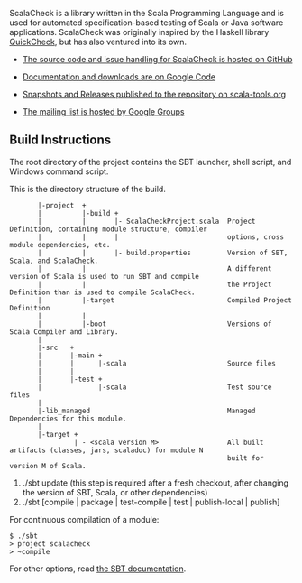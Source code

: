 ScalaCheck is a library written in the Scala Programming Language and is used for automated specification-based testing of Scala or Java software applications. ScalaCheck was originally inspired by the Haskell library [QuickCheck](http://hackage.haskell.org/package/QuickCheck), but has also ventured into its own. 

* [The source code and issue handling for ScalaCheck is hosted on GitHub](http://github.com/rickynils/scalacheck)

* [Documentation and downloads are on Google Code](http://code.google.com/p/scalacheck/)

* [Snapshots and Releases published to the repository on scala-tools.org](http://scala-tools.org/repo-releases/org/scalacheck/scalacheck/)

* [The mailing list is hosted by Google Groups](http://groups.google.com/group/scalacheck)

Build Instructions
------------------

The root directory of the project contains the SBT launcher, shell script, and Windows command script.

This is the directory structure of the build.

           |-project  +
           |          |-build +
           |          |       |- ScalaCheckProject.scala  Project Definition, containing module structure, compiler
           |          |       |                           options, cross module dependencies, etc.
           |          |       |- build.properties         Version of SBT, Scala, and ScalaCheck.
           |          |                                   A different version of Scala is used to run SBT and compile
           |          |                                   the Project Definition than is used to compile ScalaCheck.
           |          |-target                            Compiled Project Definition
           |          |
           |          |-boot                              Versions of Scala Compiler and Library.
           |
           |-src   +
           |       |-main +
           |       |      |-scala                         Source files
           |       |
           |       |-test +
           |              |-scala                         Test source files
           |
           |-lib_managed                                  Managed Dependencies for this module.
           |
           |-target +
                    | - <scala version M>                 All built artifacts (classes, jars, scaladoc) for module N
                                                          built for version M of Scala.

1. ./sbt update (this step is required after a fresh checkout, after changing the version of
                     SBT, Scala, or other dependencies)
2. ./sbt [compile | package | test-compile | test | publish-local | publish]

For continuous compilation of a module:

    $ ./sbt
    > project scalacheck
    > ~compile

For other options, read [the SBT documentation](http://code.google.com/p/simple-build-tool/wiki/DocumentationHome).
